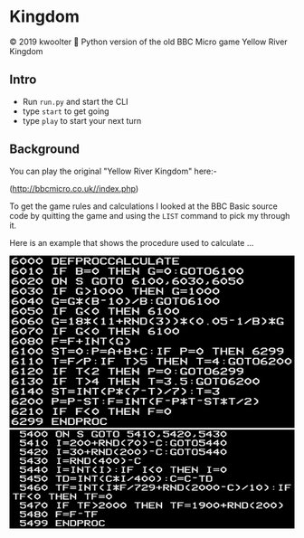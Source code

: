 # Kingdom
:copyright: 2019 kwoolter :monkey:
Python version of the old BBC Micro game Yellow River Kingdom

## Intro
* Run `run.py` and start the CLI
* type `start` to get going
* type `play` to start your next turn

## Background
You can play the original "Yellow River Kingdom" here:-

(http://bbcmicro.co.uk//index.php)

To get the game rules and calculations I looked at the BBC Basic source code by quitting the game and using the `LIST` command to pick my through it.

Here is an example that shows the procedure used to calculate ...

<img src="https://github.com/kwoolter/Kingdom/blob/master/BBC%20Basic/SourceCode1.PNG" alt="code1">
<img src="https://github.com/kwoolter/Kingdom/blob/master/BBC%20Basic/SourceCode2.PNG" alt="code2">



